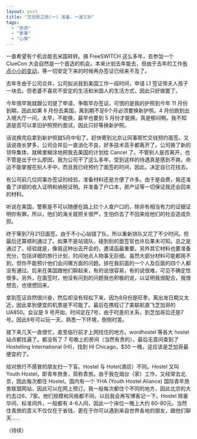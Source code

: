 ```yaml
---
layout: post
title: "芝加哥之旅(一) 准备，一波三折"
tags:
  - "旅游"
  - "故事"
  - "心情"
---
```


一直希望有个机会能去米国转转。搞 FreeSWITCH 这么多年，去参加一个 ClueCon 大会自然是一个首选的机会。本来计划去年能去，但由于去年的工作[有点小小的变动](http://www.dujinfang.com/past/2010/5/26/wu-yue-sui-bi/)，等一切安定下来的时候再办签证已经来不及了。

去年冬由于公司合并，公司拟派我到美国工作一段时间，申请 L1 签证带夫人孩子一块去。但老婆不喜欢不安定的生活和米国人的生活方式，因此只好做罢了。

今年很早我就跟公司提了申请，争取早办签证。可恨的是我的护照到今年 11 月份到期，因此如果 8 月份去美国，离到期不足6个月必须要换新护照。4 月份跑到出入境大厅一问，太早，不能换，最早也要到 5 月份才能换。真是郁闷啊。我不知道是否可以拿旧护照预约面试，因此只好等换新护照。

话说换完后拿到新护照就5月中旬了。赶快寄到北京让同事帮忙交钱预约面签。又话说夜长梦多，公司合并后一直消化不良，好多技术高手都离开了。公司换了新的领导集体，就稀里糊涂地把我去美国的计划给 Cancel 了。不管别人是否离开，也不管是出于什么原因，我为公司干了这么多年，受到这样的待遇真是感到不爽。命运不能掌握在别人手中，而且我已经预约了面签的时间，因此，决定自已花钱去。

有公司前几位同事办签证的经验，准备材料还是方便了许多。由于是自费，我还准备了详细的收入证明和纳税证明。并准备了户口本，房产证等一切保证我还会回来的材料。

听说在美国，警察是不可以随便在路上拦个人查户口的，除非有相当有力的证据证明你有罪。所以，他们的海关就把关很严，生怕你去了不回来给他们的社会造成负担。

终于等到7月21日面签。由于不小心站错了队，所以重新排队又花了不少时间。但最后还算顺利通过了。如果不是站错队，碰到别的面签官也许后果未可知。总之是通过了。经验就是，像我这种出去开会的，邀请函最重要。另外其它材料也要准备充分，包括详细的旅行计划，时间地点人物事无巨细。虽然大部分材料可能都用不到，但你不能预计他们会问哪方面的问题。排在我前面的一个人及后面的四个人都没有通过。后来在美国跟他们聊起来，有的说很容易，有的说很难，可见不确定性很多。另外，在面签时，他没有问到的问题我也积极的说，以证明我很配合，我很想去，也很想回来。

拿到签证自然很兴奋，然后却没有轻松下来。因为8月份是旺季，离出发日期又太近，因此拿到便宜的机票是不可能了。最后在携程订了美联航直飞芝加哥的 UA850。会议是 9 号开始，时间定在7号，由于时差的关系，到芝加哥后还是7号。因此8号可以玩一天，熟悉一下环境，倒倒时差。

接下来几天一直很忙，直至临行前才上网找住的地方。wordhostel 等各大 hostel 站点都找遍了。都没有了 7 号晚上的房间（当然有贵的）。最后无意间查到了 Hostelling International (HI)，找到  HI Chicago，$30 一晚，这应该是芝加哥最便宜的了。

给对旅行不感冒的朋友扫一下盲。Hostel 与 Hotel(酒店）不同。Hostel 又叫 Youth Hostel，即青年旅舍，简称青旅。由于我在烟台（家）工作，又经常去北京，因此每次都住 Hostel。国内有一个 YHA (Youth Hostel Aliance) 国际青年旅舍联盟网站，因此可以在网上预订。我一般每次都住个不同的地方，因此北京的大约去过6、7家。他们规模和风格都不同，以后我会再写博客记一下。Hostel 除豪华间、标准间外，一般都有 4-6人间，因此一个床位一晚上大约 60-80元。当然住青旅的意义不仅仅在于省钱，更在于你可以遇到来自世界各地的朋友，跟他们聊天…...

（待续）

